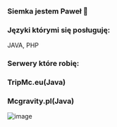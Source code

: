 ### Siemka jestem Paweł 👋


### Języki którymi się posługuję:
JAVA, PHP

### Serwery które robię:

### TripMc.eu(Java)
### Mcgravity.pl(Java)

![image](https://user-images.githubusercontent.com/46606720/132036011-48ce18b0-69b3-4b52-b1c3-e8cf82aa6411.png)




